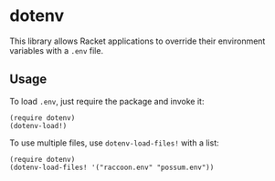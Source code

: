 dotenv
======
This library allows Racket applications to override their environment variables with a `.env` file.

## Usage
To load `.env`, just require the package and invoke it:
```racket
(require dotenv)
(dotenv-load!)
```

To use multiple files, use `dotenv-load-files!` with a list:
```racket
(require dotenv)
(dotenv-load-files! '("raccoon.env" "possum.env"))
